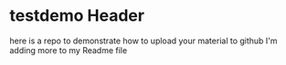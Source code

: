 # testdemo Header
here is a repo to demonstrate how to upload your material to github
I'm adding more to my Readme file

